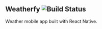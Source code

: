 ## Weatherfy ![Build Status](https://travis-ci.org/egdbear/weatherfy.svg?branch=master)
Weather mobile app built with React Native.
